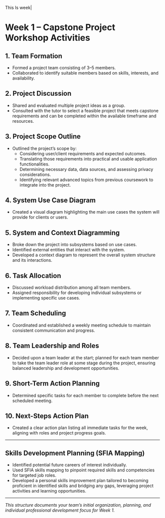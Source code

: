 This Is week| 

# Week 1 – Capstone Project Workshop Activities

## 1. Team Formation
- Formed a project team consisting of 3–5 members.
- Collaborated to identify suitable members based on skills, interests, and availability.

## 2. Project Discussion
- Shared and evaluated multiple project ideas as a group.
- Consulted with the tutor to select a feasible project that meets capstone requirements and can be completed within the available timeframe and resources.

## 3. Project Scope Outline
- Outlined the project’s scope by:
  - Considering user/client requirements and expected outcomes.
  - Translating those requirements into practical and usable application functionalities.
  - Determining necessary data, data sources, and assessing privacy considerations.
  - Identifying relevant advanced topics from previous coursework to integrate into the project.

## 4. System Use Case Diagram
- Created a visual diagram highlighting the main use cases the system will provide for clients or users.

## 5. System and Context Diagramming
- Broke down the project into subsystems based on use cases.
- Identified external entities that interact with the system.
- Developed a context diagram to represent the overall system structure and its interactions.

## 6. Task Allocation
- Discussed workload distribution among all team members.
- Assigned responsibility for developing individual subsystems or implementing specific use cases.

## 7. Team Scheduling
- Coordinated and established a weekly meeting schedule to maintain consistent communication and progress.

## 8. Team Leadership and Roles
- Decided upon a team leader at the start; planned for each team member to take the team leader role at some stage during the project, ensuring balanced leadership and development opportunities.

## 9. Short-Term Action Planning
- Determined specific tasks for each member to complete before the next scheduled meeting.

## 10. Next-Steps Action Plan
- Created a clear action plan listing all immediate tasks for the week, aligning with roles and project progress goals.

---

## Skills Development Planning (SFIA Mapping)

- Identified potential future careers of interest individually.
- Used SFIA skills mapping to pinpoint required skills and competencies for targeted job roles.
- Developed a personal skills improvement plan tailored to becoming proficient in identified skills and bridging any gaps, leveraging project activities and learning opportunities.

---

*This structure documents your team’s initial organization, planning, and individual professional development focus for Week 1.*
